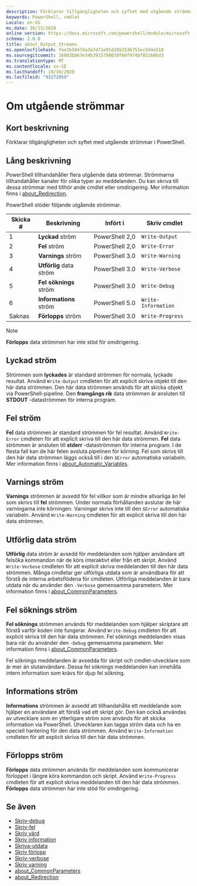 ```yaml
---
description: Förklarar tillgängligheten och syftet med utgående strömmar i PowerShell.
keywords: PowerShell, cmdlet
Locale: en-US
ms.date: 10/13/2020
online version: https://docs.microsoft.com/powershell/module/microsoft.powershell.core/about/about_output_streams?view=powershell-7&WT.mc_id=ps-gethelp
schema: 2.0.0
title: about_Output_Streams
ms.openlocfilehash: fae1b5047da3a7d71e91d2b52536751ec5d4e510
ms.sourcegitcommit: 16883bb67e34b3915798070f60f974bf85160bd3
ms.translationtype: MT
ms.contentlocale: sv-SE
ms.lasthandoff: 10/16/2020
ms.locfileid: "93272859"
---
```

# <a name="about-output-streams"></a>Om utgående strömmar

## <a name="short-description"></a>Kort beskrivning
Förklarar tillgängligheten och syftet med utgående strömmar i PowerShell.

## <a name="long-description"></a>Lång beskrivning

PowerShell tillhandahåller flera utgående data strömmar. Strömmarna tillhandahåller kanaler för olika typer av meddelanden. Du kan skriva till dessa strömmar med tillhör ande cmdlet eller omdirigering. Mer information finns i [about_Redirection](about_Redirection.md).

PowerShell stöder följande utgående strömmar.

| Skicka # |      Beskrivning       | Infört i  |    Skriv cmdlet     |
| -------- | ---------------------- | -------------- | ------------------- |
| 1        | **Lyckad** ström     | PowerShell 2,0 | `Write-Output`      |
| 2        | **Fel** ström       | PowerShell 2,0 | `Write-Error`       |
| 3        | **Varnings** ström     | PowerShell 3.0 | `Write-Warning`     |
| 4        | **Utförlig** data ström     | PowerShell 3.0 | `Write-Verbose`     |
| 5        | **Fel söknings** ström       | PowerShell 3.0 | `Write-Debug`       |
| 6        | **Informations** ström | PowerShell 5.0 | `Write-Information` |
| Saknas      | **Förlopps** ström    | PowerShell 3.0 | `Write-Progress`    |

> [!NOTE]
> **Förlopps** data strömmen har inte stöd för omdirigering.

## <a name="success-stream"></a>Lyckad ström

Strömmen som **lyckades** är standard strömmen för normala, lyckade resultat.
Använd `Write-Output` cmdleten för att explicit skriva objekt till den här data strömmen. Den här data strömmen används för att skicka objekt via PowerShell-pipeline. Den **framgångs rik** data strömmen är ansluten till **STDOUT** -dataströmmen för interna program.

## <a name="error-stream"></a>Fel ström

**Fel** data strömmen är standard strömmen för fel resultat. Använd `Write-Error` cmdleten för att explicit skriva till den här data strömmen. **Fel** data strömmen är ansluten till **stderr** -dataströmmen för interna program. I de flesta fall kan de här felen avsluta pipelinen för körning. Fel som skrivs till den här data strömmen läggs också till i den `$Error` automatiska variabeln. Mer information finns i [about_Automatic_Variables](about_Automatic_Variables.md).

## <a name="warning-stream"></a>Varnings ström

**Varnings** strömmen är avsedd för fel villkor som är mindre allvarliga än fel som skrivs till **fel** strömmen. Under normala förhållanden avslutar de här varningarna inte körningen. Varningar skrivs inte till den `$Error` automatiska variabeln. Använd `Write-Warning` cmdleten för att explicit skriva till den här data strömmen.

## <a name="verbose-stream"></a>Utförlig data ström

**Utförlig** data ström är avsedd för meddelanden som hjälper användare att felsöka kommandon när de körs interaktivt eller från ett skript. Använd `Write-Verbose` cmdleten för att explicit skriva meddelanden till den här data strömmen. Många cmdletar ger utförliga utdata som är användbara för att förstå de interna arbetsflödena för cmdleten. Utförliga meddelanden är bara utdata när du använder den `-Verbose` gemensamma parametern. Mer information finns i [about_CommonParameters](about_CommonParameters.md).

## <a name="debug-stream"></a>Fel söknings ström

**Fel söknings** strömmen används för meddelanden som hjälper skriptare att förstå varför koden inte fungerar. Använd `Write-Debug` cmdleten för att explicit skriva till den här data strömmen. Fel söknings meddelanden visas bara när du använder den `-Debug` gemensamma parametern. Mer information finns i [about_CommonParameters](about_CommonParameters.md).

Fel söknings meddelanden är avsedda för skript och cmdlet-utvecklare som är mer än slutanvändare. Dessa fel söknings meddelanden kan innehålla intern information som krävs för djup fel sökning.

## <a name="information-stream"></a>Informations ström

**Informations** strömmen är avsedd att tillhandahålla ett meddelande som hjälper en användare att förstå vad ett skript gör. Den kan också användas av utvecklare som en ytterligare ström som används för att skicka information via PowerShell. Utvecklaren kan tagga ström data och ha en speciell hantering för den data strömmen. Använd `Write-Information` cmdleten för att explicit skriva till den här data strömmen.

## <a name="progress-stream"></a>Förlopps ström

**Förlopps** data strömmen används för meddelanden som kommunicerar förloppet i längre köra kommandon och skript. Använd `Write-Progress` cmdleten för att explicit skriva meddelanden till den här data strömmen. **Förlopps** data strömmen har inte stöd för omdirigering.

## <a name="see-also"></a>Se även

- [Skriv-debug](xref:Microsoft.PowerShell.Utility.Write-Debug)
- [Skriv-fel](xref:Microsoft.PowerShell.Utility.Write-Error)
- [Skriv värd](xref:Microsoft.PowerShell.Utility.Write-Host)
- [Skriv information](xref:Microsoft.PowerShell.Utility.Write-Information)
- [Skriva-utdata](xref:Microsoft.PowerShell.Utility.Write-Output)
- [Skriv förlopp](xref:Microsoft.PowerShell.Utility.Write-Progress)
- [Skriv-verbose](xref:Microsoft.PowerShell.Utility.Write-Verbose)
- [Skriv varning](xref:Microsoft.PowerShell.Utility.Write-Warning)
- [about_CommonParameters](about_CommonParameters.md)
- [about_Redirection](about_Redirection.md)
